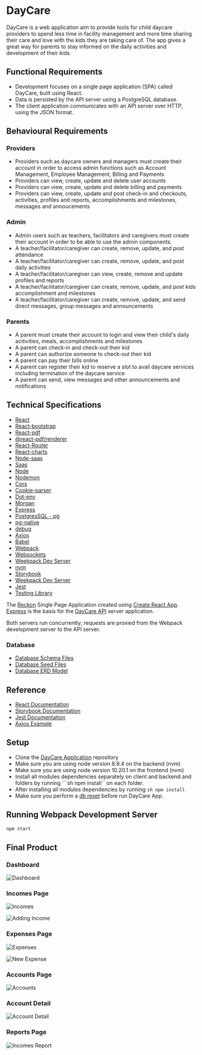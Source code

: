 # DayCare

DayCare is a web application aim to provide tools for child daycare providers to spend less time in facility management and more time sharing their care and love with the kids they are taking care of. The app gives a great way for parents to stay informed on the daily activities and development of their kids.  

## Functional Requirements

* Development focuses on a single page application (SPA) called DayCare, built using React.
* Data is persisted by the API server using a PostgreSQL database.
* The client application communicates with an API server over HTTP, using the JSON format.

## Behavioural Requirements

### Providers
* Providers such as daycare owners and managers must create their account in order to access admin functions such as Account Management, Employee Management, Billing and Payments
* Providers can view, create, update and delete user accounts
* Providers can view, create, update and delete billing and payments
* Providers can view, create, update and post check-in and checkouts, activities, profiles and reports, accomplishments and milestones, messages and annoucements

### Admin
* Admin users such as teachers, facilitators and caregivers must create their account in order to be able to use the admin components.
* A teacher/facilitator/caregiver can create, remove, update, and post attendance
* A teacher/facilitator/caregiver can create, remove, update, and post daily activities
* A teacher/facilitator/caregiver can view, create, remove and update profiles and reports
* A teacher/facilitator/caregiver can create, remove, update, and post kids accomplishment and milestones
* A teacher/facilitator/caregiver can create, remove, update, and send direct messages, group messages and announcements


### Parents
* A parent must create their account to login and view their child's daily acitivities, meals, accomplishments and milestones
* A parent can check-in and check-out their kid
* A parent can authorize someone to check-out their kid
* A parent can pay their bills online
* A parent can register their kid to reserve a slot to avail daycare services including termination of the daycare service
* A parent can send, view messages and other announcements and notifications

## Technical Specifications

* [React](https://reactjs.org/)
* [React-bootstrap](https://www.npmjs.com/package/react-bootstrap)
* [React-pdf](https://www.npmjs.com/package/react-pdf)
* [@react-pdf/renderer](https://www.npmjs.com/package/@react-pdf/renderer)
* [React-Router](https://www.npmjs.com/package/react-router)
* [React-charts](https://www.npmjs.com/package/react-charts)
* [Node-saas](https://www.npmjs.com/package/node-sass)
* [Saas](https://www.npmjs.com/package/sass)
* [Node](https://nodejs.org/en/)
* [Nodemon](https://www.npmjs.com/package/nodemon)
* [Cors](https://www.npmjs.com/package/cors)
* [Cookie-parser](https://www.npmjs.com/package/cookie-parser)
* [Dot-env](https://www.npmjs.com/package/dot-env)
* [Morgan](https://www.npmjs.com/package/morgan)
* [Express](https://expressjs.com/)
* [PostgresSQL - pg](https://www.npmjs.com/package/pg)
* [pg-native](https://www.npmjs.com/package/pg-native)
* [debug](https://www.npmjs.com/package/debug)
* [Axios](https://github.com/axios/axios)
* [Babel](https://babeljs.io/)
* [Webpack](https://webpack.js.org/)
* [Websockets](https://developer.mozilla.org/en-US/docs/Web/API/WebSockets_API)
* [Weekpack Dev Server](https://github.com/webpack/webpack-dev-server)
* [nvm](https://github.com/nvm-sh/nvm)
* [Storybook](https://storybook.js.org/)
* [Weekpack Dev Server](https://github.com/webpack/webpack-dev-server)
* [Jest](https://jestjs.io/en/)
* [Testing Library](https://testing-library.com/)

The [Reckon](https://github.com/caboma/DayCare) Single Page Application created using [Create React App](https://facebook.github.io/create-react-app/). [Express](https://expressjs.com/) is the basis for the [DayCare API](https://github.com/caboma/DayCare/tree/master/backend) server application.

Both servers run concurrently; requests are proxied from the Webpack development server to the API server.

### Database

* [Database Schema Files](https://github.com/caboma/DayCare/tree/master/backend/db/schema)
* [Database Seed Files](https://github.com/caboma/DayCare/tree/master/backend/db/seeds)
* [Database ERD Model](https://github.com/caboma/DayCare/blob/master/docs/database/erd-model.png)

## Reference

* [React Documentation](https://reactjs.org/)
* [Storybook Documentation](https://storybook.js.org/docs/basics/introduction/)
* [Jest Documentation](https://jestjs.io/docs/en/getting-started)
* [Axios Example](https://github.com/axios/axios#example)

## Setup

* Clone the [DayCare Application](https://github.com/caboma/DayCare) repository
* Make sure you are using node version 8.9.4 on the backend (nvm)
* Make sure you are using node version 10.20.1 on the frontend (nvm)
* Install all modules dependencies separately on client and backend and folders by running ```sh npm install`` on each folder.
* After installing all modules dependencies by running ```sh npm install```
* Make sure you perform a [db reset](http://localhost:3001/api/debug/reset) before run DayCare App.

## Running Webpack Development Server

```sh
npm start
```
## Final Product

### Dashboard
![Dashboard](https://github.com/Jgabriel88/Reckon/blob/master/docs/screenshots/dashboard.png)

### Incomes Page
![Incomes](https://github.com/Jgabriel88/Reckon/blob/master/docs/screenshots/incomes.png)

![Adding Income](https://github.com/Jgabriel88/Reckon/blob/master/docs/screenshots/new-income.png)

### Expenses Page
![Expenses](https://github.com/Jgabriel88/Reckon/blob/master/docs/screenshots/expenses.png)

![New Expense](https://github.com/Jgabriel88/Reckon/blob/master/docs/screenshots/new-expense.png)

### Accounts Page
![Accounts](https://github.com/Jgabriel88/Reckon/blob/master/docs/screenshots/accounts.png)

### Account Detail
![Account Detail](https://github.com/Jgabriel88/Reckon/blob/master/docs/screenshots/accounts1.png)

### Reports Page
![Incomes Report](https://github.com/Jgabriel88/Reckon/blob/master/docs/screenshots/income-report.png)
